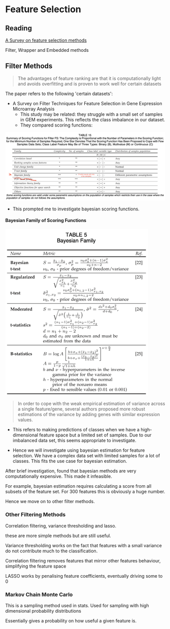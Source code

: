 # Feature Selection

## Reading

[A Survey on feature selection methods](https://www.sciencedirect.com/science/article/pii/S0045790613003066)

Filter, Wrapper and Embedded methods

## Filter Methods

[//]: # (- Correlation criteria)

[//]: # (	- Pearson correlation coefficient)

[//]: # (	    - Detects linear dependencies between variable and target)

[//]: # (- Mutual Information)

[//]: # (	- measure of dependency between two variables)

[//]: # (	- how much information about Y can we gain by analysing X &#40;where X and Y are features for a certain output&#41;?)

[//]: # ()
[//]: # (We can then rank features based on how well they perform on these. However, there is **no method** for determining the ideal dimension of the feature space.)

[//]: # ()
[//]: # (These methods may also discard features that are only informative when combined with other features. Features are compared by themselves.)

[//]: # ()
[//]: # (Since they are irrespective/applied before the model, we might not get the optimal subset of features for that specific model.)

> The advantages of feature ranking are that it is computationally light and avoids overfitting and is proven to work well for certain datasets

The paper refers to the following 'certain datasets':
- A Survey on Filter Techniques for Feature Selection in Gene Expression Microarray Analysis
	- This study may be related: they struggle with a small set of samples in GEM experiments. This reflects the class imbalance in our dataset.
	- They compared scoring functions:

<img src="scoring%20functions%20comparison.png" alt="Scoring function comparison" width="1000" />

- This prompted me to investigate bayesian scoring functions.

#### Bayesian Family of Scoring Functions

<img src="bayesian.png" alt="Bayesian Scoring Functions" width="450"/>

> In order to cope with the weak empirical estimation of variance across a single feature/gene, several authors proposed more robust estimations of the variance by adding genes with similar expression values.

- This refers to making predictions of classes when we have a high-dimensional feature space but a limited set of samples. Due to our imbalanced data set, this seems appropriate to investigate.

- Hence we will investigate using bayesian estimation for feature selection. We have a complex data set with limited samples for a lot of classes. This fits the use case for bayesian estimation.

After brief investigation, found that bayesian methods are very computationally expensive. This made it infeasible.

For example, bayesian estimation requires calculating a score from all subsets of the feature set.
For 300 features this is obviously a huge number.

Hence we move on to other filter methods.

### Other Filtering Methods

Correlation filtering, variance thresholding and lasso.

these are more simple methods but are still useful.

Variance thresholding works on the fact that features with a small variance do not contribute much to the classification.

Correlation filtering removes features that mirror other features behaviour, simplifying the feature space

LASSO works by penalising feature coefficients, eventually driving some to 0


### Markov Chain Monte Carlo

This is a sampling method used in stats. Used for sampling with high dimensional probability distributions

Essentially gives a probability on how useful a given feature is.

